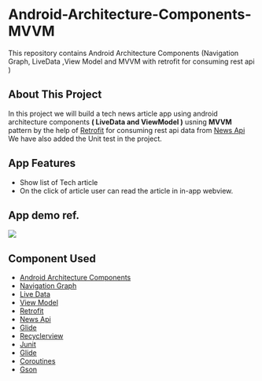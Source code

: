 # Android-Architecture-Components-MVVM
This repository contains Android Architecture Components (Navigation Graph, LiveData ,View Model and MVVM with retrofit for consuming rest api )

## About This Project

In this project we will build a tech news article app using android architecture components <B>( LiveData and ViewModel )</B> usning <B>MVVM</B> pattern by the help of [Retrofit](https://square.github.io/retrofit/) for consuming rest api data from [News Api](https://newsapi.org/)
We have also added the Unit test in the project.

## App Features
* Show list of Tech article
* On the click of article user can read the article in in-app webview.

## App demo ref. 
<img src="images/app_demo.png">

## Component Used
* [Android Architecture Components](https://developer.android.com/topic/libraries/architecture/)
* [Navigation Graph](https://developer.android.com/guide/navigation/navigation-getting-started)
* [Live Data](https://developer.android.com/topic/libraries/architecture/livedata)
* [View Model](https://developer.android.com/topic/libraries/architecture/viewmodel)
* [Retrofit](https://square.github.io/retrofit/)
* [News Api](https://newsapi.org/)
* [Glide](https://github.com/bumptech/glide)
* [Recyclerview](https://developer.android.com/guide/topics/ui/layout/recyclerview)
* [Junit](https://junit.org/junit4/)
* [Glide](https://github.com/bumptech/glide)
* [Coroutines](https://kotlinlang.org/docs/coroutines-overview.html)
* [Gson](https://github.com/google/gson)

